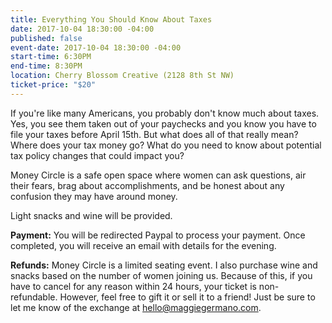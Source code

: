 ```yaml
---
title: Everything You Should Know About Taxes
date: 2017-10-04 18:30:00 -04:00
published: false
event-date: 2017-10-04 18:30:00 -04:00
start-time: 6:30PM
end-time: 8:30PM
location: Cherry Blossom Creative (2128 8th St NW)
ticket-price: "$20"
---
```


If you're like many Americans, you probably don't know much about taxes. Yes, you see them taken out of your paychecks and you know you have to file your taxes before April 15th. But what does all of that really mean? Where does your tax money go? What do you need to know about potential tax policy changes that could impact you? 


Money Circle is a safe open space where women can ask questions, air their fears, brag about accomplishments, and be honest about any confusion they may have around money.

Light snacks and wine will be provided.

**Payment:** You will be redirected Paypal to process your payment. Once completed, you will receive an email with details for the evening.

**Refunds:** Money Circle is a limited seating event. I also purchase wine and snacks based on the number of women joining us. Because of this, if you have to cancel for any reason within 24 hours, your ticket is non-refundable. However, feel free to gift it or sell it to a friend! Just be sure to let me know of the exchange at [hello@maggiegermano.com](mailto:hello@maggiegermano.com).